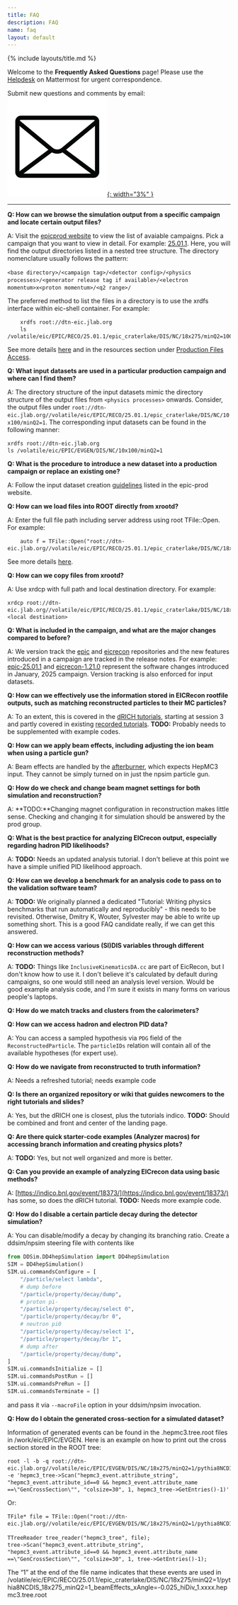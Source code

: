 ```yaml
---
title: FAQ
description: FAQ
name: faq
layout: default
---
```


{% include layouts/title.md %}

Welcome to the **Frequently Asked Questions** page!
Please use the [Helpdesk](https://eic.cloud.mattermost.com/main/channels/helpdesk) on Mattermost for urgent correspondence.

Submit new questions and comments by email: [![emailicon](../assets/images/site/icons/email.png){: width="3%" }](mailto:epic-sc-faq-l@lists.bnl.gov)

------------------------
**Q: How can we browse the simulation output from a specific campaign and locate certain output files?**

A: Visit the [epicprod website](https://eic.github.io/epic-prod/campaigns/campaigns_reco.html) to view the list of avaiable campaigns. Pick a campaign that you want to view in detail. For example: [25.01.1](https://eic.github.io/epic-prod/RECO/25.01.1/). Here, you will find the output directories listed in a nested tree structure. The directory nomenclature usually follows the pattern:

```<base directory>/<campaign tag>/<detector config>/<physics processes>/<generator release tag if available>/<electron momentum>x<proton momentum>/<q2 range>/```

The preferred method to list the files in a directory is to use the xrdfs interface within eic-shell container. For example:
```
    xrdfs root://dtn-eic.jlab.org   
    ls /volatile/eic/EPIC/RECO/25.01.1/epic_craterlake/DIS/NC/18x275/minQ2=1000
```
See more details [here](https://eic.github.io/epic-prod/documentation/faq.html) and in the resources section under [Production Files Access](https://eic.github.io/resources/production_file.html).

**Q: What input datasets are used in a particular production campaign and where can I find them?**

A: The directory structure of the input datasets mimic the directory structure of the output files from `<physics processes>` onwards. Consider, the output files under `root://dtn-eic.jlab.org//volatile/eic/EPIC/RECO/25.01.1/epic_craterlake/DIS/NC/10x100/minQ2=1`. The corresponding input datasets can be found in the following manner:

```
xrdfs root://dtn-eic.jlab.org
ls /volatile/eic/EPIC/EVGEN/DIS/NC/10x100/minQ2=1
```

**Q: What is the procedure to introduce a new dataset into a production campaign or replace an existing one?**

A: Follow the input dataset creation [guidelines](https://eic.github.io/epic-prod/documentation/input_preprocessing.html) listed in the epic-prod website.

**Q: How can we load files into ROOT directly from xrootd?**

A: Enter the full file path including server address using root TFile::Open. For example:
```
    auto f = TFile::Open("root://dtn-eic.jlab.org//volatile/eic/EPIC/RECO/25.01.1/epic_craterlake/DIS/NC/18x275/minQ2=1000/pythia8NCDIS_18x275_minQ2=1000_beamEffects_xAngle=-0.025_hiDiv_1.0000.eicrecon.tree.edm4eic.root")
```
See more details [here](https://eic.github.io/epic-prod/documentation/faq.html).

**Q: How can we copy files from xrootd?**

A: Use xrdcp with full path and local destination directory. For example:
```
xrdcp root://dtn-eic.jlab.org//volatile/eic/EPIC/RECO/25.01.1/epic_craterlake/DIS/NC/18x275/minQ2=1000/pythia8NCDIS_18x275_minQ2=1000_beamEffects_xAngle=-0.025_hiDiv_1.0000.eicrecon.tree.edm4eic.root <local destination>
```

**Q: What is included in the campaign, and what are the major changes compared to before?**

A: We version track the [epic](https://github.com/eic/epic/releases) and [eicrecon](https://github.com/eic/eicrecon/releases) repositories and the new features introduced in a campaign are tracked in the release notes. For example: [epic-25.01.1](https://github.com/eic/epic/releases/tag/25.01.1) and [eicrecon-1.21.0](https://github.com/eic/eicrecon/releases/tag/v1.21.0) represent the software changes introduced in January, 2025 campaign. Version tracking is also enforced for input datasets.

**Q: How can we effectively use the information stored in EICRecon rootfile outputs, such as matching reconstructed particles to their MC particles?**

A: To an extent, this is covered in the [dRICH tutorials](https://github.com/eic/drich-dev/blob/tutorial/doc/tutorials/3-running-reconstruction.md), starting at session 3 and partly covered in existing [recorded tutorials](https://indico.bnl.gov/event/18373/). **TODO:** Probably needs to be supplemented with example codes. 

**Q: How can we apply beam effects, including adjusting the ion beam when using a particle gun?**

A: Beam effects are handled by the [afterburner](https://github.com/eic/afterburner), which expects HepMC3 input. They cannot be simply turned on in just the npsim particle gun. 

**Q: How do we check and change beam magnet settings for both simulation and reconstruction?**

A: **TODO:**Changing magnet configuration in reconstruction makes little sense. Checking and changing it for simulation should be answered by the prod group.


**Q: What is the best practice for analyzing EICrecon output, especially regarding hadron PID likelihoods?**

A: **TODO:** Needs an updated analysis tutorial. I don't believe at this point we have a simple unified PID likelihood approach.

**Q: How can we develop a benchmark for an analysis code to pass on to the validation software team?**

A: **TODO:** We originally planned a dedicated "Tutorial: Writing physics benchmarks that run automatically and reproducibly" - this needs to be revisited. Otherwise, Dmitry K, Wouter, Sylvester may be able to write up something short. This is a good FAQ candidate really, if we can get this answered.

**Q: How can we access various (SI)DIS variables through different reconstruction methods?**

A: **TODO:** Things like ``InclusiveKinematicsDA.cc`` are part of EicRecon, but I don't know how to use it. I don't believe it's calculated by default during campaigns, so one would still need an analysis level version. Would be good example analysis code, and I'm sure it exists in many forms on various people's laptops.

**Q: How do we match tracks and clusters from the calorimeters?**

**Q: How can we access hadron and electron PID data?**

A: You can access a sampled hypothesis via `PDG` field of the `ReconstructedParticle`. The `particleIDs` relation will contain all of the available hypotheses (for expert use).

**Q: How do we navigate from reconstructed to truth information?**

A: Needs a refreshed tutorial; needs example code

**Q: Is there an organized repository or wiki that guides newcomers to the right tutorials and slides?**

A: Yes, but the dRICH one is closest, plus the tutorials indico. **TODO:** Should be combined and front and center of the landing page.

**Q: Are there quick starter-code examples (Analyzer macros) for accessing branch information and creating physics plots?**

A: **TODO:** Yes, but not well organized and more is better.

**Q: Can you provide an example of analyzing EICrecon data using basic methods?**

A: [https://indico.bnl.gov/event/18373/](https://indico.bnl.gov/event/18373/) has some, so does the dRICH tutorial. **TODO:** Needs more example code.

**Q: How do I disable a certain particle decay during the detector simulation?**

A: You can disable/modify a decay by changing its branching ratio. Create a ddsim/npsim steering file with contents like
```python
from DDSim.DD4hepSimulation import DD4hepSimulation
SIM = DD4hepSimulation()
SIM.ui.commandsConfigure = [
    "/particle/select lambda",
    # dump before
    "/particle/property/decay/dump",
    # proton pi-
    "/particle/property/decay/select 0",
    "/particle/property/decay/br 0",
    # neutron pi0
    "/particle/property/decay/select 1",
    "/particle/property/decay/br 1",
    # dump after
    "/particle/property/decay/dump",
]
SIM.ui.commandsInitialize = []
SIM.ui.commandsPostRun = []
SIM.ui.commandsPreRun = []
SIM.ui.commandsTerminate = []
```
and pass it via `--macroFile` option in your ddsim/npsim invocation.

**Q: How do I obtain the generated cross-section for a simulated dataset?**

Information of generated events can be found in the .hepmc3.tree.root files in /work/eic/EPIC/EVGEN. Here is an example on how to print out the cross section stored in the ROOT tree:
```
root -l -b -q root://dtn-eic.jlab.org//volatile/eic/EPIC/EVGEN/DIS/NC/18x275/minQ2=1/pythia8NCDIS_18x275_minQ2=1_beamEffects_xAngle=-0.025_hiDiv_1.hepmc3.tree.root -e 'hepmc3_tree->Scan("hepmc3_event.attribute_string", "hepmc3_event.attribute_id==0 && hepmc3_event.attribute_name ==\"GenCrossSection\"", "colsize=30", 1, hepmc3_tree->GetEntries()-1)'
```
Or: 
```
TFile* file = TFile::Open("root://dtn-eic.jlab.org//volatile/eic/EPIC/EVGEN/DIS/NC/18x275/minQ2=1/pythia8NCDIS_18x275_minQ2=1_beamEffects_xAngle=-0.025_hiDiv_1.hepmc3.tree.root");

TTreeReader tree_reader("hepmc3_tree", file);
tree->Scan("hepmc3_event.attribute_string", "hepmc3_event.attribute_id==0 && hepmc3_event.attribute_name ==\"GenCrossSection\"", "colsize=30", 1, tree->GetEntries()-1);
```
The “1” at the end of the file name indicates that these events are used in /volatile/eic/EPIC/RECO/25.01.1/epic_craterlake/DIS/NC/18x275/minQ2=1/pythia8NCDIS_18x275_minQ2=1_beamEffects_xAngle=-0.025_hiDiv_1.xxxx.hepmc3.tree.root
